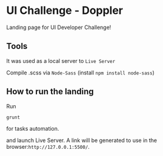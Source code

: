 # UI Challenge -  Doppler
Landing page for UI Developer Challenge!

## Tools
It was used as a local server to `Live Server`

Compile .scss via `Node-Sass` (install `npm install node-sass`)

## How to run the landing
Run 
```bash
grunt
```
for tasks automation. 

and launch Live Server.
A link will be generated to use in the browser:`http://127.0.0.1:5500/`.

